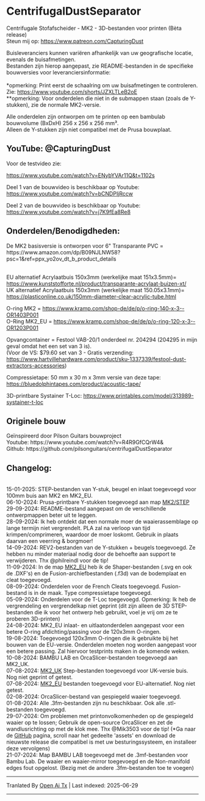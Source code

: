 # CentrifugalDustSeparator
Centrifugale Stofafscheider - MK2 - 3D-bestanden voor printen (Bèta release)<br>
Steun mij op: https://www.patreon.com/CapturingDust

Buisleveranciers kunnen variëren afhankelijk van uw geografische locatie, evenals de buisafmetingen.<br>
Bestanden zijn hierop aangepast, zie README-bestanden in de specifieke bouwversies voor leveranciersinformatie:<br>
<a target="_blank" rel="noopener noreferrer" href="https://raw.githubusercontent.com/Makerr-Studio/CentrifugalDustSeparator-/main/MK2/"><img src="https://raw.githubusercontent.com/Makerr-Studio/CentrifugalDustSeparator-/main/MK2/IMAGES/USA-MK2.jpg" alt="" style="max-width: 25%;"></a> 
<a target="_blank" rel="noopener noreferrer" href="https://raw.githubusercontent.com/Makerr-Studio/CentrifugalDustSeparator-/main/MK2_EU/"><img src="https://raw.githubusercontent.com/Makerr-Studio/CentrifugalDustSeparator-/main/MK2/IMAGES/EU-MK2_EU.jpg" alt="" style="max-width: 25%;"></a> 
<a target="_blank" rel="noopener noreferrer" href="https://raw.githubusercontent.com/Makerr-Studio/CentrifugalDustSeparator-/main/MK2_UK/"><img src="https://raw.githubusercontent.com/Makerr-Studio/CentrifugalDustSeparator-/main/MK2/IMAGES/UK-MK2_UK.jpg" alt="" style="max-width: 25%;"></a>
<br>*opmerking: Print eerst de schaalring om uw buisafmetingen te controleren. Zie: https://www.youtube.com/shorts/JZXLTLeB2oE
<br>**opmerking: Voor onderdelen die niet in de submappen staan (zoals de Y-stukken), zie de normale MK2-versie.<br>

Alle onderdelen zijn ontworpen om te printen op een bambulab bouwvolume (BxDxH) 256 x 256 x 256 mm³.<br>
Alleen de Y-stukken zijn niet compatibel met de Prusa bouwplaat.
<a target="_blank" rel="noopener noreferrer" href="https://raw.githubusercontent.com/Makerr-Studio/CentrifugalDustSeparator-/main/MK2/STEP/"><img src="https://raw.githubusercontent.com/Makerr-Studio/CentrifugalDustSeparator-/main/MK2/IMAGES/MK2.JPG" alt="" style="max-width: 100%;"></a>
<a target="_blank" rel="noopener noreferrer" href="https://raw.githubusercontent.com/Makerr-Studio/CentrifugalDustSeparator-/main/MK2/MK2 Dust Separator.pdf"><img src="https://raw.githubusercontent.com/Makerr-Studio/CentrifugalDustSeparator-/main/MK2/IMAGES/MK2_intersection_A-A_PDF.JPG" alt="" style="max-width: 100%;"></a>

<h2>YouTube: @CapturingDust</h2>
Voor de testvideo zie:

https://www.youtube.com/watch?v=ENybYVAr11Q&t=1102s

Deel 1 van de bouwvideo is beschikbaar op Youtube: https://www.youtube.com/watch?v=bCNDPIjRccw

Deel 2 van de bouwvideo is beschikbaar op Youtube:
https://www.youtube.com/watch?v=j7K9fEa8Re8

<h2>Onderdelen/Benodigdheden:</h2>
De MK2 basisversie is ontworpen voor 6" Transparante PVC = https://www.amazon.com/dp/B09NJLNW58?psc=1&ref=ppx_yo2ov_dt_b_product_details

<br>EU alternatief Acrylaatbuis 150x3mm (werkelijke maat 151x3.5mm)= https://www.kunststofforte.nl/product/transparante-acrylaat-buizen-xt/<br>
UK alternatief Acrylaatbuis 150x3mm (werkelijke maat 150.05x3.1mm)= https://plasticonline.co.uk/150mm-diameter-clear-acrylic-tube.html

O-ring MK2     = https://www.kramp.com/shop-de/de/p/o-ring-140-x-3--OR1403P001
<br>O-Ring MK2_EU  = https://www.kramp.com/shop-de/de/p/o-ring-120-x-3--OR1203P001

Opvangcontainer        = Festool VAB-20/1 onderdeel nr. 204294 (204295 in mijn geval omdat het een set van 3 is).
<br>(Voor de VS: $79.60 set van 3 - Gratis verzending: https://www.hartvillehardware.com/product/sku-1337339/festool-dust-extractors-accessories)

Compressietape: 50 mm x 30 m x 3mm versie van deze tape: https://bluedolphintapes.com/product/acoustic-tape/

3D-printbare Systainer T-Loc: https://www.printables.com/model/313989-systainer-t-loc

<h2>Originele bouw</h2>
Geïnspireerd door Pilson Guitars bouwproject<br>
Youtube: https://www.youtube.com/watch?v=R4R9GfCQrW4&<br>
Github: https://github.com/pilsonguitars/centrifugalDustSeparator

<h2>Changelog:</h2><br>
15-01-2025: STEP-bestanden van Y-stuk, beugel en inlaat toegevoegd voor 100mm buis aan MK2 en MK2_EU. <br>
06-10-2024: Prusa-printbare Y-stukken toegevoegd aan map <a target="_blank" rel="noopener noreferrer" href="https://raw.githubusercontent.com/Makerr-Studio/CentrifugalDustSeparator-/main/MK2/STEP/">MK2/STEP</a><br>
29-09-2024: README-bestand aangepast om de verschillende ontwerpmappen beter uit te leggen.<br>
28-09-2024: Ik heb ontdekt dat een normale moer de waaierassemblage op lange termijn niet vergrendelt. PLA zal na verloop van tijd krimpen/comprimeren, waardoor de moer loskomt. Gebruik in plaats daarvan een veerring & borgmoer!<br>
14-09-2024: REV2-bestanden van de Y-stukken + beugels toegevoegd. Ze hebben nu minder materiaal nodig door de behoefte aan support te verwijderen. Thx @philreindl voor de tip!<br>
11-09-2024: In de map <a target="_blank" rel="noopener noreferrer" href="https://raw.githubusercontent.com/Makerr-Studio/CentrifugalDustSeparator-/main/MK2_EU/">MK2_EU</a> heb ik de Shaper-bestanden (.svg en ook de .DXF's) en de Fusion-archiefbestanden (.f3d) van de bodemplaat en cleat toegevoegd.<br>
08-09-2024: Onderdelen voor de French Cleats toegevoegd. Fusion-bestand is in de maak. Type compressietape toegevoegd.<br>
05-09-2024: Onderdelen voor de T-Loc toegevoegd. Opmerking: Ik heb de vergrendeling en vergrendelkap niet geprint (dit zijn alleen de 3D STEP-bestanden die ik voor het ontwerp heb gebruikt, voel je vrij om ze te proberen 3D-printen)<br>
24-08-2024: MK2_EU inlaat- en uitlaatonderdelen aangepast voor een betere O-ring afdichting/passing voor de 120x3mm O-ringen.<br>
19-08-2024: Toegevoegd 120x3mm O-ringen die ik gebruikte bij het bouwen van de EU-versie. Onderdelen moeten nog worden aangepast voor een betere passing. Zal hiervoor testprints maken in de komende weken.<br>
10-08-2024: BAMBU LAB en OrcaSlicer-bestanden toegevoegd aan MK2_UK.<br>
07-08-2024: <a target="_blank" rel="noopener noreferrer" href="https://raw.githubusercontent.com/Makerr-Studio/CentrifugalDustSeparator-/main/MK2_UK/">MK2_UK</a> Step-bestanden toegevoegd voor UK-versie buis. Nog niet geprint of getest.<br>
07-08-2024: <a target="_blank" rel="noopener noreferrer" href="https://raw.githubusercontent.com/Makerr-Studio/CentrifugalDustSeparator-/main/MK2_EU/">MK2_EU</a> bestanden toegevoegd voor EU-alternatief. Nog niet getest.<br>
02-08-2024: OrcaSlicer-bestand van gespiegeld waaier toegevoegd.<br>
01-08-2024: Alle .3fm-bestanden zijn nu beschikbaar. Ook alle .stl-bestanden toegevoegd.<br>
29-07-2024: Om problemen met printonvolkomenheden op de gespiegeld waaier op te lossen; Gebruik de open-source OrcaSlicer en zet de wandlusrichting op met de klok mee. Thx @Mik3503 voor de tip!
(*Ga naar de <a target="_blank" rel="noopener noreferrer" href="[MK2/STEP/](https://github.com/SoftFever/OrcaSlicer/releases)">GitHub</a> pagina, scroll naar het gedeelte 'assets' en download de nieuwste release die compatibel is met uw besturingssysteem, en installeer deze vervolgens)<br>
21-07-2024: Map BAMBU LAB toegevoegd met de .3mf-bestanden voor Bambu Lab. De waaier en waaier-mirror toegevoegd en de Non-manifold edges fout opgelost. (Bezig met de andere .3fm-bestanden toe te voegen)


---

Tranlated By [Open Ai Tx](https://github.com/OpenAiTx/OpenAiTx) | Last indexed: 2025-06-29

---
